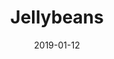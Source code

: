 ---
title: Jellybeans
date: 2019-01-12
tags:
  - jellybean
mainImageFilename: jellybeans
mainImageTitle: Jellybeans
---